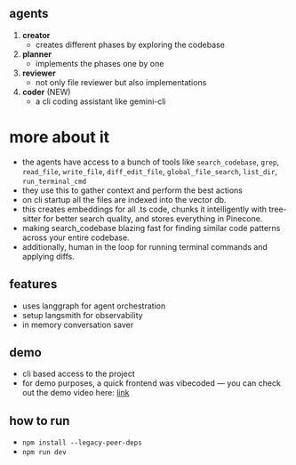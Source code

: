 ## agents
1. **creator**
   - creates different phases by exploring the codebase
2. **planner**
   - implements the phases one by one
3. **reviewer**
   - not only file reviewer but also implementations
4. **coder** (NEW)
   - a cli coding assistant like gemini-cli

# more about it
- the agents have access to a bunch of tools like `search_codebase`, `grep`, `read_file`, `write_file`, `diff_edit_file`, `global_file_search`, `list_dir`, `run_terminal_cmd`
- they use this to gather context and perform the best actions
- on cli startup all the files are indexed into the vector db. 
- this creates embeddings for all .ts code, chunks it intelligently with tree-sitter for better search quality, and stores everything in Pinecone. 
- making search_codebase blazing fast for finding similar code patterns across your entire codebase.
- additionally, human in the loop for running terminal commands and applying diffs.


## features
- uses langgraph for agent orchestration
- setup langsmith for observability
- in memory conversation saver

## demo
- cli based access to the project
- for demo purposes, a quick frontend was vibecoded — you can check out the demo video here: [link]()  



## how to run
- `npm install --legacy-peer-deps`
- `npm run dev`
